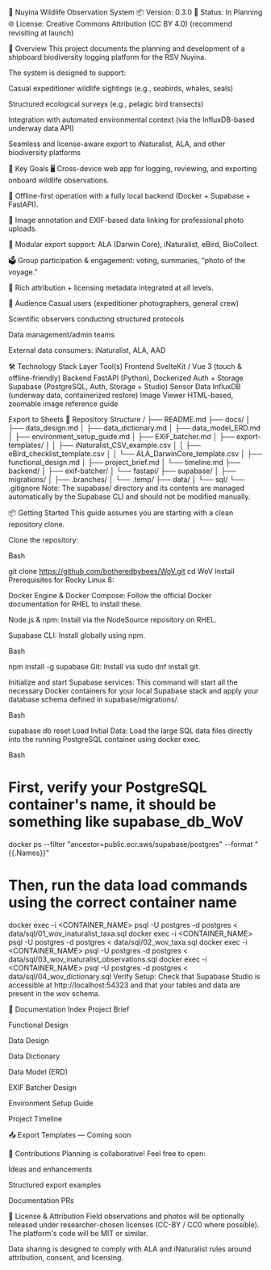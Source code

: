 🐧 Nuyina Wildlife Observation System
📦 Version: 0.3.0
📅 Status: In Planning
🌐 License: Creative Commons Attribution (CC BY 4.0) (recommend revisiting at launch)

🚢 Overview
This project documents the planning and development of a shipboard biodiversity logging platform for the RSV Nuyina.

The system is designed to support:

Casual expeditioner wildlife sightings (e.g., seabirds, whales, seals)

Structured ecological surveys (e.g., pelagic bird transects)

Integration with automated environmental context (via the InfluxDB-based underway data API)

Seamless and license-aware export to iNaturalist, ALA, and other biodiversity platforms

🌟 Key Goals
🖥️ Cross-device web app for logging, reviewing, and exporting onboard wildlife observations.

📶 Offline-first operation with a fully local backend (Docker + Supabase + FastAPI).

📸 Image annotation and EXIF-based data linking for professional photo uploads.

🔁 Modular export support: ALA (Darwin Core), iNaturalist, eBird, BioCollect.

🗳️ Group participation & engagement: voting, summaries, “photo of the voyage.”

🔐 Rich attribution + licensing metadata integrated at all levels.

👥 Audience
Casual users (expeditioner photographers, general crew)

Scientific observers conducting structured protocols

Data management/admin teams

External data consumers: iNaturalist, ALA, AAD

🛠️ Technology Stack
Layer	Tool(s)
Frontend	SvelteKit / Vue 3 (touch & offline-friendly)
Backend	FastAPI (Python), Dockerized
Auth + Storage	Supabase (PostgreSQL, Auth, Storage + Studio)
Sensor Data	InfluxDB (underway data, containerized restore)
Image Viewer	HTML-based, zoomable image reference guide

Export to Sheets
📁 Repository Structure
/
├── README.md
├── docs/
│   ├── data_design.md
│   ├── data_dictionary.md
│   ├── data_model_ERD.md
│   ├── environment_setup_guide.md
│   ├── EXIF_batcher.md
│   ├── export-templates/
│   │   ├── iNaturalist_CSV_example.csv
│   │   ├── eBird_checklist_template.csv
│   │   └── ALA_DarwinCore_template.csv
│   ├── functional_design.md
│   ├── project_brief.md
│   └── timeline.md
├── backend/
│   ├── exif-batcher/
│   └── fastapi/
├── supabase/
│   ├── migrations/
│   ├── .branches/
│   └── .temp/
├── data/
│   └── sql/
└── .gitignore
Note: The supabase/ directory and its contents are managed automatically by the Supabase CLI and should not be modified manually.

📦 Getting Started
This guide assumes you are starting with a clean repository clone.

Clone the repository:

Bash

git clone https://github.com/botheredbybees/WoV.git
cd WoV
Install Prerequisites for Rocky Linux 8:

Docker Engine & Docker Compose: Follow the official Docker documentation for RHEL to install these.

Node.js & npm: Install via the NodeSource repository on RHEL.

Supabase CLI: Install globally using npm.

Bash

npm install -g supabase
Git: Install via sudo dnf install git.

Initialize and start Supabase services: This command will start all the necessary Docker containers for your local Supabase stack and apply your database schema defined in supabase/migrations/.

Bash

supabase db reset
Load Initial Data: Load the large SQL data files directly into the running PostgreSQL container using docker exec.

Bash

# First, verify your PostgreSQL container's name, it should be something like supabase_db_WoV
docker ps --filter "ancestor=public.ecr.aws/supabase/postgres" --format "{{.Names}}"

# Then, run the data load commands using the correct container name
docker exec -i <CONTAINER_NAME> psql -U postgres -d postgres < data/sql/01_wov_inaturalist_taxa.sql
docker exec -i <CONTAINER_NAME> psql -U postgres -d postgres < data/sql/02_wov_taxa.sql
docker exec -i <CONTAINER_NAME> psql -U postgres -d postgres < data/sql/03_wov_inaturalist_observations.sql
docker exec -i <CONTAINER_NAME> psql -U postgres -d postgres < data/sql/04_wov_dictionary.sql
Verify Setup: Check that Supabase Studio is accessible at http://localhost:54323 and that your tables and data are present in the wov schema.

📄 Documentation Index
Project Brief

Functional Design

Data Design

Data Dictionary

Data Model (ERD)

EXIF Batcher Design

Environment Setup Guide

Project Timeline

📤 Export Templates — Coming soon

🤝 Contributions
Planning is collaborative! Feel free to open:

Ideas and enhancements

Structured export examples

Documentation PRs

📝 License & Attribution
Field observations and photos will be optionally released under researcher-chosen licenses (CC-BY / CC0 where possible). The platform's code will be MIT or similar.

Data sharing is designed to comply with ALA and iNaturalist rules around attribution, consent, and licensing.